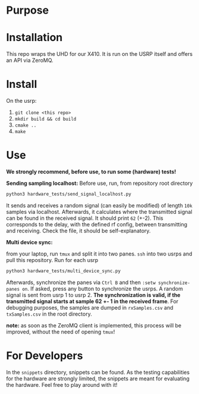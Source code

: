 # Purpose
 
# Installation

This repo wraps the UHD for our X410. It is run on the USRP itself and offers an API via ZeroMQ.

# Install

On the usrp:

1. `git clone <this repo>`
2. `mkdir build && cd build`
3. `cmake ..`
4. `make`

# Use

**We strongly recommend, before use, to run some (hardware) tests!**

**Sending sampling localhost:**
Before use, run, from repository root directory
```bash
python3 hardware_tests/send_signal_localhost.py
```

It sends and receives a random signal (can easily be modified) of length `10k` samples via localhost. Afterwards, it calculates where the transmitted signal can be found in the received signal. It should print `62` (+-2). This corresponds to the delay, with the defined rf config, between transmitting and receiving. Check the file, it should be self-explanatory.

**Multi device sync:**

from your laptop, run `tmux` and split it into two panes. `ssh` into two usrps and pull this repository. Run for each usrp

```bash
python3 hardware_tests/multi_device_sync.py
```

Afterwards, synchronize the panes via `Ctrl B` and then `:setw synchronize-panes on`. If asked, press any button to synchronize the usrps. A random signal is sent from usrp 1 to usrp 2. **The synchronization is valid, if the transmitted signal starts at sample 62 +- 1 in the received frame**. For debugging purposes, the samples are dumped in `rxSamples.csv` and `txSamples.csv` in the root directory.

**note:** as soon as the ZeroMQ client is implemented, this process will be improved, without the need of opening `tmux`!

# For Developers

In the `snippets` directory, snippets can be found. As the testing capabilities for the hardware are strongly limited, the snippets are meant for evaluating the hardware. Feel free to play around with it!